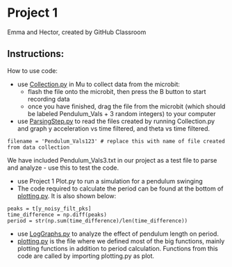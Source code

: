 # Project 1
Emma and Hector, created by GitHub Classroom

## Instructions:
How to use code: 
- use [Collection.py](https://github.com/ES2Spring2019-ComputinginEngineering/project-one-emma-and-hector/blob/master/Collection.py) in Mu to collect data from the microbit:
  - flash the file onto the microbit, then press the B button to start recording data
  - once you have finished, drag the file from the microbit (which should be labeled Pendulum_Vals + 3 random integers) to your computer
- use [ParsingStep.py](https://github.com/ES2Spring2019-ComputinginEngineering/project-one-emma-and-hector/blob/master/ParsingStep.py) to read the files created by running Collection.py and graph y acceleration vs time filtered, and theta vs time filtered. 
```
filename = 'Pendulum_Vals123' # replace this with name of file created from data collection
```
We have included Pendulum_Vals3.txt in our project as a test file to parse and analyze - use this to test the code. 

- use Project 1 Plot.py to run a simulation for a pendulum swinging
- The code required to calculate the period can be found at the bottom of [plotting.py](https://github.com/ES2Spring2019-ComputinginEngineering/project-one-emma-and-hector/blob/master/Plotting.py). It is also shown below:
```
peaks = t[y_noisy_filt_pks]
time_difference = np.diff(peaks)
period = str(np.sum(time_difference)/len(time_difference))
```

- use [LogGraphs.py](link.com) to analyze the effect of pendulum length on period.
- [plotting.py](link.com) is the file where we defined most of the big functions, mainly plotting functions in addition to period calculation. Functions from this code are called by importing plotting.py as plot.


